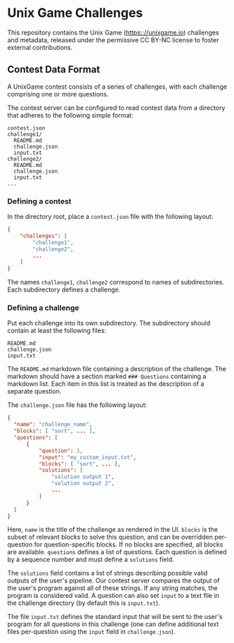 # Unix Game Challenges

This repository contains the Unix Game ([https:://unixgame.io](https://www.unixgame.io/)) challenges and metadata, released under the permissive CC BY-NC license to foster external contributions.

## Contest Data Format

A UnixGame contest consists of a series of challenges, with each challenge comprising one or more questions.

The contest server can be configured to read contest data from a directory that adheres to the following simple format:

```
contest.json
challenge1/
  README.md
  challenge.json
  input.txt
challenge2/
  README.md
  challenge.json
  input.txt
...
```

### Defining a contest

In the directory root, place a `contest.json` file with the following layout:
  
  ```json
  {
      "challenges": [
          "challenge1",
          "challenge2",
          ...
      ]
  }
  ```
  
The names `challenge1`, `challenge2` correspond to names of subdirectories. Each subdirectory defines a challenge.

### Defining a challenge

Put each challenge into its own subdirectory. The subdirectory should contain at least the following files:

```
README.md
challenge.json
input.txt
```

The `README.md` markdown file containing a description of the challenge. The markdown should have a section marked `### Questions` containing a markdown list. Each item in this list is treated as the description of a separate question.
  
The `challenge.json` file has the following layout:
  
```json
{
  "name": "challenge_name",
  "blocks": [ "sort", ... ],
  "questions": [
      {
          "question": 1,
          "input": "my_custom_input.txt",
          "blocks": [ "sort", ... ],
          "solutions": [
              "solution output 1",
              "solution output 2",
              ...
          ]
      }
  ]
}
```

Here, `name` is the title of the challenge as rendered in the UI. `blocks` is the subset of relevant blocks to solve this question, and can be overridden per-question for question-specific blocks. If no blocks are specified, all blocks are available. `questions` defines a list of questions. Each question is defined by a sequence number and must define a `solutions` field.

The `solutions` field contains a list of strings describing possible valid outputs of the user's pipeline. Our contest server compares the output of the user's program against all of these strings. If any string matches, the program is considered valid. A question can also set `input` to a text file in the challenge directory (by default this is `input.txt`).
  
The file `input.txt` defines the standard input that will be sent to the user's program for all questions in this challenge (one can define additional text files per-question using the `input` field in `challenge.json`).
